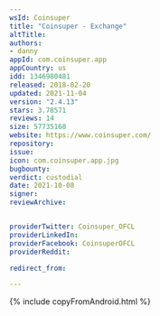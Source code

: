 ```yaml
---
wsId: Coinsuper
title: "Coinsuper - Exchange"
altTitle: 
authors:
- danny
appId: com.coinsuper.app
appCountry: us
idd: 1346980481
released: 2018-02-20
updated: 2021-11-04
version: "2.4.13"
stars: 3.78571
reviews: 14
size: 57735168
website: https://www.coinsuper.com/
repository: 
issue: 
icon: com.coinsuper.app.jpg
bugbounty: 
verdict: custodial
date: 2021-10-08
signer: 
reviewArchive:


providerTwitter: Coinsuper_OFCL
providerLinkedIn: 
providerFacebook: CoinsuperOFCL
providerReddit: 

redirect_from:

---
```


{% include copyFromAndroid.html %}
